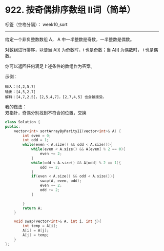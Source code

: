 ﻿# 922. 按奇偶排序数组 II词（简单）

标签（空格分隔）： week10_sort

---

给定一个非负整数数组 A， A 中一半整数是奇数，一半整数是偶数。

对数组进行排序，以便当 A[i] 为奇数时，i 也是奇数；当 A[i] 为偶数时， i 也是偶数。

你可以返回任何满足上述条件的数组作为答案。

 

示例：

    输入：[4,2,5,7]
    输出：[4,5,2,7]
    解释：[4,7,2,5]，[2,5,4,7]，[2,7,4,5] 也会被接受。


我的做法：  
双指针，奇偶分别找到不符合的位置，交换
```C++
class Solution {
public:
    vector<int> sortArrayByParityII(vector<int>& A) {
        int even = 0;
        int odd = 1;
        while(even < A.size() && odd < A.size()){
            while(even < A.size() && A[even] % 2 == 0){
                even += 2;
            }
            while(odd < A.size() && A[odd] % 2 == 1){
                odd += 2;
            }
            if(even < A.size() && odd < A.size()){
                swap(A, even, odd);
                even += 2;
                odd += 2;
            }
            
        }
        return A;
    }

    void swap(vector<int>& A, int i, int j){
        int temp = A[i];
        A[i] = A[j];
        A[j] = temp;
    }
};
```